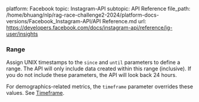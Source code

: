platform: Facebook
topic: Instagram-API
subtopic: API Reference
file_path: /home/bhuang/nlp/rag-race-challenge2-2024/platform-docs-versions/Facebook_Instagram-API/API Reference.md
url: https://developers.facebook.com/docs/instagram-api/reference/ig-user/insights

### Range

Assign UNIX timestamps to the `since` and `until` parameters to define a range. The API will only include data created within this range (inclusive). If you do not include these parameters, the API will look back 24 hours.

For demographics-related metrics, the `timeframe` parameter overrides these values. See [Timeframe](#timeframe).